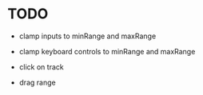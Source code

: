 # TODO

* clamp inputs to minRange and maxRange

* clamp keyboard controls to minRange and maxRange

* click on track

* drag range